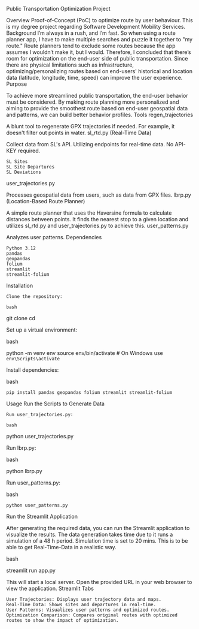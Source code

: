 Public Transportation Optimization Project

Overview
Proof-of-Concept (PoC) to optimize route by user behaviour. This is my degree project regarding Software Development Mobility Services. 
Background
I’m always in a rush, and I’m fast. So when using a route planner app, I have to make multiple searches and puzzle it together to "my route." Route planners tend to exclude some routes because the app assumes I wouldn’t make it, but I would. Therefore, I concluded that there’s room for optimization on the end-user side of public transportation. Since there are physical limitations such as infrastructure, optimizing/personalizing routes based on end-users' historical and location data (latitude, longitude, time, speed) can improve the user experience.
Purpose

To achieve more streamlined public transportation, the end-user behavior must be considered. By making route planning more personalized and aiming to provide the smoothest route based on end-user geospatial data and patterns, we can build better behavior profiles.
Tools
regen_trajectories

A blunt tool to regenerate GPX trajectories if needed. For example, it doesn't filter out points in water.
sl_rtd.py (Real-Time Data)

Collect data from SL's API. Utilizing endpoints for real-time data. No API-KEY required.

    SL Sites
    SL Site Departures
    SL Deviations

user_trajectories.py

Processes geospatial data from users, such as data from GPX files.
lbrp.py (Location-Based Route Planner)

A simple route planner that uses the Haversine formula to calculate distances between points. It finds the nearest stop to a given location and utilizes sl_rtd.py and user_trajectories.py to achieve this.
user_patterns.py

Analyzes user patterns.
Dependencies

    Python 3.12
    pandas
    geopandas
    folium
    streamlit
    streamlit-folium

Installation

    Clone the repository:

    bash

git clone <repository-url>
cd <repository-directory>

Set up a virtual environment:

bash

python -m venv env
source env/bin/activate  # On Windows use `env\Scripts\activate`

Install dependencies:

bash

    pip install pandas geopandas folium streamlit streamlit-folium

Usage
Run the Scripts to Generate Data

    Run user_trajectories.py:

    bash

python user_trajectories.py

Run lbrp.py:

bash

python lbrp.py

Run user_patterns.py:

bash

    python user_patterns.py

Run the Streamlit Application

After generating the required data, you can run the Streamlit application to visualize the results. 
The data generation takes time due to it runs a simulation of a 48 h period. Simulation time is set to 20 mins.
This is to be able to get Real-Time-Data in a realistic way.

bash

streamlit run app.py

This will start a local server. Open the provided URL in your web browser to view the application.
Streamlit Tabs

    User Trajectories: Displays user trajectory data and maps.
    Real-Time Data: Shows sites and departures in real-time.
    User Patterns: Visualizes user patterns and optimized routes.
    Optimization Comparison: Compares original routes with optimized routes to show the impact of optimization.


